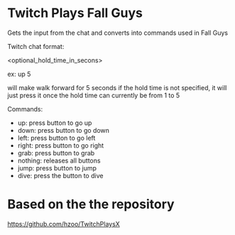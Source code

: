 # Twitch Plays Fall Guys

Gets the input from the chat and converts into commands used in Fall Guys

Twitch chat format: 

<action> <optional_hold_time_in_secons>

ex: up 5

will make walk forward for 5 seconds
if the hold time is not specified, it will just press it once
the hold time can currently be from 1 to 5

Commands:

* up: press button to go up
* down: press button to go down
* left: press button to go left
* right: press button to go right
* grab: press button to grab
* nothing: releases all buttons
* jump: press button to jump
* dive: press the button to dive



# Based on the the repository

https://github.com/hzoo/TwitchPlaysX